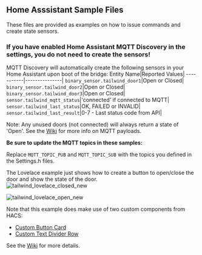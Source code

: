 ## Home Asssistant Sample Files

These files are provided as examples on how to issue commands and create state sensors.

### If you have enabled Home Assistant MQTT Discovery in the settings, you do not need to create the sensors!
MQTT Discovery will automatically create the following sensors in your Home Assistant upon boot of the bridge:
Entity Name|Reported Values|
-----------|---------------|
```binary_sensor.tailwind_door1```|Open or Closed|
```binary_sensor.tailwind_door2```|Open or Closed|
```binary_sensor.tailwind_door3```|Open or Closed|
```sensor.tailwind_mqtt_status```|'connected' if connected to MQTT|
```sensor.tailwind_last_status```|OK, FAILED or INVALID|
```sensor.tailwind_last_result```|0-7 - Last status code from API|

Note: Any unused doors (not connected) will always return a state of 'Open'. See the [Wiki](https://github.com/Resinchem/Tailwind2MQTT/wiki/MQTT-%5C-Home-Assistant) for more info on MQTT payloads.

**Be sure to update the MQTT topics in these samples:**

Replace ```MQTT_TOPIC_PUB``` and ```MQTT_TOPIC_SUB``` with the topics you defined in the Settings.h files.

The Lovelace example just shows how to create a button to open/close the door and show the state of the door.  
![tailwind_lovelace_closed_new](https://user-images.githubusercontent.com/55962781/119518115-3c2eea00-bd46-11eb-8e3d-beafb1837a4f.jpg)

![tailwind_lovelace_open_new](https://user-images.githubusercontent.com/55962781/119518228-57015e80-bd46-11eb-9f89-ce5abce41ad1.jpg)

Note that this example does make use of two custom components from HACS:
* [Custom Button Card](https://github.com/custom-cards/button-card)
* [Custom Text Divider Row](https://github.com/iantrich/text-divider-row)

See the [Wiki](https://github.com/Resinchem/Tailwind2MQTT/wiki/MQTT-%5C-Home-Assistant) for more details.
